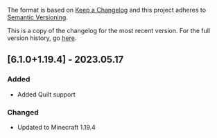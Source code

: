 The format is based on [Keep a Changelog](http://keepachangelog.com/en/1.0.0/) and this project adheres to [Semantic Versioning](http://semver.org/spec/v2.0.0.html).

This is a copy of the changelog for the most recent version. For the full version history, go [here](https://github.com/illusivesoulworks/bedspreads/blob/1.19.4/CHANGELOG.md).

## [6.1.0+1.19.4] - 2023.05.17
### Added
- Added Quilt support
### Changed
- Updated to Minecraft 1.19.4
